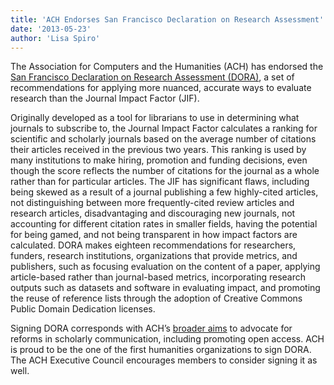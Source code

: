 ```yaml
---
title: 'ACH Endorses San Francisco Declaration on Research Assessment'
date: '2013-05-23'
author: 'Lisa Spiro'
---
```

The Association for Computers and the Humanities (ACH) has endorsed the [San Francisco Declaration on Research Assessment (DORA)](http://am.ascb.org/dora/), a set of recommendations for applying more nuanced, accurate ways to evaluate research than the Journal Impact Factor (JIF).  

Originally developed as a tool for librarians to use in determining what journals to subscribe to, the Journal Impact Factor calculates a ranking for scientific and scholarly journals based on the average number of citations their articles received in the previous two years. This ranking is used by many institutions to make hiring, promotion and funding decisions, even though the score reflects the number of citations for the journal as a whole rather than for particular articles. The JIF has significant flaws, including being skewed as a result of a journal publishing a few highly-cited articles, not distinguishing between more frequently-cited review articles and research articles, disadvantaging and discouraging new journals, not accounting for different citation rates in smaller fields, having the potential for being gamed, and not being transparent in how impact factors are calculated. DORA makes eighteen recommendations for researchers, funders, research institutions, organizations that provide metrics, and publishers, such as focusing evaluation on the content of a paper, applying article-based rather than journal-based metrics, incorporating research outputs such as datasets and software in evaluating impact, and promoting the reuse of reference lists through the adoption of Creative Commons Public Domain Dedication licenses.

Signing DORA corresponds with ACH’s [broader aims](http://ach.org/advocacy) to advocate for reforms in scholarly communication, including promoting open access. ACH is proud to be the one of the first humanities organizations to sign DORA. The ACH Executive Council encourages members to consider signing it as well.